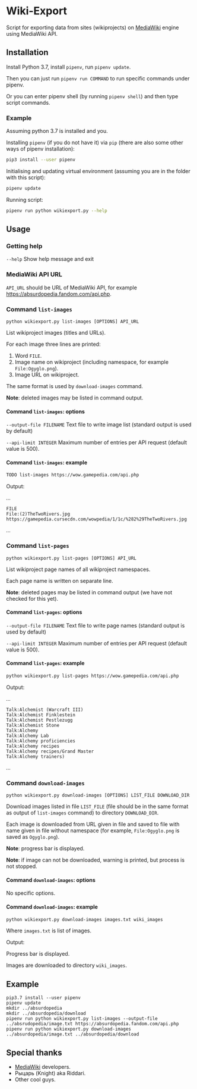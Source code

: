 # Wiki-Export

Script for exporting data from sites (wikiprojects) on [MediaWiki](https://www.mediawiki.org/) engine using MediaWiki API.

## Installation

Install Python 3.7, install `pipenv`, run `pipenv update`.

Then you can just run `pipenv run COMMAND` to run specific commands under pipenv.

Or you can enter pipenv shell (by running `pipenv shell`) and then type script commands.

### Example

Assuming python 3.7 is installed and you.

Installing `pipenv` (if you do not have it) via `pip` (there are also some other ways of pipenv installation):

```sh
pip3 install --user pipenv
```

Initialising and updating virtual environment (assuming you are in the folder with this script):

```sh
pipenv update
```

Running script:

```sh
pipenv run python wikiexport.py --help
```

## Usage

### Getting help

`--help` Show help message and exit

### MediaWiki API URL

`API_URL` should be URL of MediaWiki API, for example https://absurdopedia.fandom.com/api.php.

### Command `list-images`

`python wikiexport.py list-images [OPTIONS] API_URL`

List wikiproject images (titles and URLs).

For each image three lines are printed:

1. Word `FILE`.
2. Image name on wikiproject (including namespace, for example `File:Ogyglo.png`).
3. Image URL on wikiproject.

The same format is used by `download-images` command.

**Note**: deleted images may be listed in command output.

#### Command `list-images`: options

`--output-file FILENAME` Text file to write image list (standard output is used by default)

`--api-limit INTEGER` Maximum number of entries per API request (default value is 500).

#### Command `list-images`: example

```sh
TODO list-images https://wow.gamepedia.com/api.php
```

Output:

*...*

```text
FILE
File:(2)TheTwoRivers.jpg
https://gamepedia.cursecdn.com/wowpedia/1/1c/%282%29TheTwoRivers.jpg
```

*...*

### Command `list-pages`

`python wikiexport.py list-pages [OPTIONS] API_URL`

List wikiproject page names of all wikiproject namespaces.

Each page name is written on separate line.

**Note**: deleted pages may be listed in command output (we have not checked for this yet).

#### Command `list-pages`: options

`--output-file FILENAME` Text file to write page names (standard output is used by default)

`--api-limit INTEGER` Maximum number of entries per API request (default value is 500).

#### Command `list-pages`: example

```sh
python wikiexport.py list-pages https://wow.gamepedia.com/api.php
```

Output:

*...*

```text
Talk:Alchemist (Warcraft III)
Talk:Alchemist Finklestein
Talk:Alchemist Pestlezugg
Talk:Alchemist Stone
Talk:Alchemy
Talk:Alchemy Lab
Talk:Alchemy proficiencies
Talk:Alchemy recipes
Talk:Alchemy recipes/Grand Master
Talk:Alchemy trainers)
```

*...*

### Command `download-images`

`python wikiexport.py download-images [OPTIONS] LIST_FILE DOWNLOAD_DIR`

Download images listed in file `LIST_FILE` (file should be in the same format as output of `list-images` command) to directory `DOWNLOAD_DIR`.

Each image is downloaded from URL given in file and saved to file with name given in file without namespace (for example, `File:Ogyglo.png` is saved as `Ogyglo.png`).

**Note**: progress bar is displayed.

**Note**: if image can not be downloaded, warning is printed, but process is not stopped.

#### Command `download-images`: options

No specific options.

#### Command `download-images`: example

```sh
python wikiexport.py download-images images.txt wiki_images
```

Where `images.txt` is list of images.

Output:

Progress bar is displayed.

Images are downloaded to directory `wiki_images`.

## Example

```
pip3.7 install --user pipenv
pipenv update
mkdir ../absurdopedia
mkdir ../absurdopedia/download
pipenv run python wikiexport.py list-images --output-file ../absrudopedia/image.txt https://absurdopedia.fandom.com/api.php
pipenv run python wikiexport.py download-images ../absurdopedia/image.txt ../absurdopedia/download
```

## Special thanks

*   [MediaWiki](https://www.mediawiki.org/wiki/MediaWiki) developers.
*   Рыцарь (Knight) aka Riddari.
*   Other cool guys.
